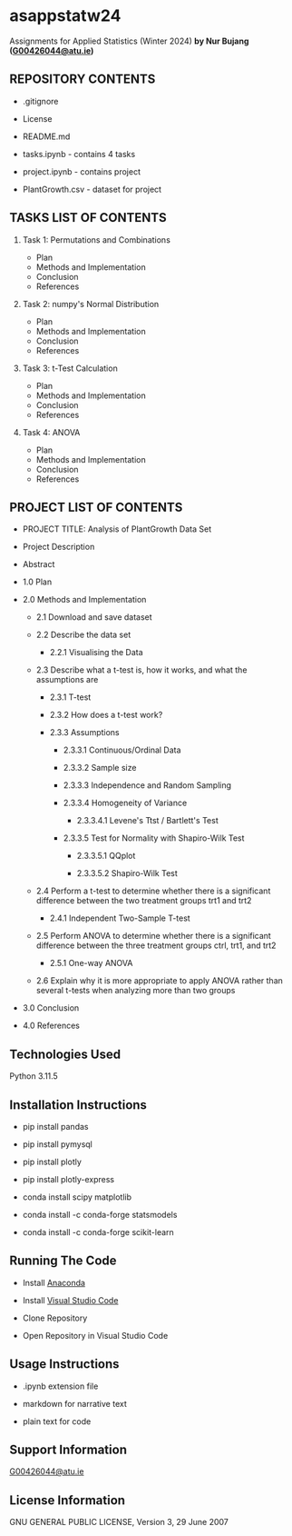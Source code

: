 # asappstatw24
Assignments for Applied Statistics (Winter 2024)
**by Nur Bujang (G00426044@atu.ie)**

## REPOSITORY CONTENTS

* .gitignore

* License

* README.md

* tasks.ipynb - contains 4 tasks

* project.ipynb - contains project

* PlantGrowth.csv - dataset for project

## TASKS LIST OF CONTENTS

1. Task 1: Permutations and Combinations
    - Plan
    - Methods and Implementation
    - Conclusion
    - References

2. Task 2: numpy's Normal Distribution
    - Plan
    - Methods and Implementation
    - Conclusion
    - References

3. Task 3: t-Test Calculation
    - Plan
    - Methods and Implementation
    - Conclusion
    - References

4. Task 4: ANOVA
    - Plan
    - Methods and Implementation
    - Conclusion
    - References
      
## PROJECT LIST OF CONTENTS

* PROJECT TITLE: Analysis of PlantGrowth Data Set

* Project Description

* Abstract

* 1.0 Plan

* 2.0 Methods and Implementation

    * 2.1 Download and save dataset

    * 2.2 Describe the data set

        * 2.2.1 Visualising the Data

    * 2.3 Describe what a t-test is, how it works, and what the assumptions are

        * 2.3.1 T-test

        * 2.3.2 How does a t-test work?

        * 2.3.3 Assumptions

            * 2.3.3.1 Continuous/Ordinal Data

            * 2.3.3.2 Sample size

            * 2.3.3.3 Independence and Random Sampling

            * 2.3.3.4 Homogeneity of Variance

                * 2.3.3.4.1 Levene's Ttst / Bartlett's Test

            * 2.3.3.5 Test for Normality with Shapiro-Wilk Test

                * 2.3.3.5.1 QQplot

                * 2.3.3.5.2 Shapiro-Wilk Test

    * 2.4 Perform a t-test to determine whether there is a significant difference between the two treatment groups trt1 and trt2

        * 2.4.1 Independent Two-Sample T-test

    * 2.5 Perform ANOVA to determine whether there is a significant difference between the three treatment groups ctrl, trt1, and trt2

        * 2.5.1 One-way ANOVA

    * 2.6 Explain why it is more appropriate to apply ANOVA rather than several t-tests when analyzing more than two groups

* 3.0 Conclusion

* 4.0 References



## Technologies Used

Python 3.11.5

## Installation Instructions

* pip install pandas

* pip install pymysql

* pip install plotly

* pip install plotly-express

* conda install scipy matplotlib

* conda install -c conda-forge statsmodels

* conda install -c conda-forge scikit-learn

## Running The Code

* Install [Anaconda](https://www.anaconda.com/download)

* Install [Visual Studio Code](https://code.visualstudio.com/) 

* Clone Repository

* Open Repository in Visual Studio Code

## Usage Instructions

* .ipynb extension file

* markdown for narrative text

* plain text for code

## Support Information

G00426044@atu.ie

## License Information

GNU GENERAL PUBLIC LICENSE, Version 3, 29 June 2007